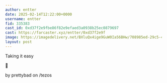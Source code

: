 ```yaml
---
author: entter
date: 2025-02-14T12:22:00+0000
username: entter
fid: 335383
cast_id: 0xd37f2e9fbe86f82e9efaed3a0938b25ec0879697
cast: https://farcaster.xyz/entter/0xd37f2e9f
image: https://imagedelivery.net/BXluQx4ige9GuW0Ia56BHw/708985ed-29c5-4ce4-993b-6b4c2722db00/original
layout: post
---
```


Taking it easy

🤣

by prettybad on /tezos

<img src='https://imagedelivery.net/BXluQx4ige9GuW0Ia56BHw/708985ed-29c5-4ce4-993b-6b4c2722db00/original' alt='' referrerpolicy='no-referrer'/>
